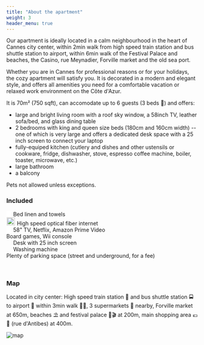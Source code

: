 ```yaml
---
title: "About the apartment"
weight: 3
header_menu: true
---
```


<!--
![Jane Doe](images/happy-ethnic-woman-sitting-at-table-with-laptop-3769021.jpg)
-->

<!--
##### The apartment
-->

Our apartment is ideally located in a calm neighbourhood in the heart of Cannes city center, within 2min walk from high speed train station and bus shuttle station to airport, within 6min walk of the Festival Palace and beaches, the Casino, rue Meynadier, Forville market and the old sea port.

Whether you are in Cannes for professional reasons or for your holidays, the cozy apartment will satisfy you.
It is decorated in a modern and elegant style, and offers all amenities you need for a comfortable vacation or relaxed work environment on the Côte d'Azur.

It is 70m² (750 sqft), can accomodate up to 6 guests (3 beds 🛌) and offers:
* large and bright living room with a roof sky window, a 58inch TV, leather sofa/bed, and glass dining table
* 2 bedrooms with king and queen size beds (180cm and 160cm width) -- one of which is very large and offers a dedicated desk space with a 25 inch screen to connect your laptop
* fully-equiped kitchen (cutlery and dishes and other ustensils or cookware, fridge, dishwasher, stove, espresso coffee machine, boiler, toaster, microwave, etc.)
* large bathroom
* a balcony

Pets not allowed unless exceptions.

### Included

<div class="selling-point">
    <span class="rounded-badge" style="background: white"><img style="height:1em;" src="images/towels.svg" /></span> Bed linen and towels
</div>
<div class="selling-point">
    <span class="rounded-badge" style="background: white; padding:0.1em ; "><img style="height:1.5em;" src="images/www-fast.svg" /></span> High speed optical fiber internet
</div>
<div class="selling-point">
    <span class="rounded-badge" style="background: white"><img style="height:1em;" src="images/netflix.svg" /></span> 58" TV, Netflix, Amazon Prime Video
</div>
<div class="selling-point">
    <span class="rounded-badge"><i class="fa fa-gamepad" class="rounded-badge" aria-hidden="true"></i></span> Board games, Wii console
</div>
<div class="selling-point">
    <span class="rounded-badge"><img style="height:1em;" src="images/desk.svg" /></span> Desk with 25 inch screen
</div>
<div class="selling-point">
    <span class="rounded-badge"><img style="height:1em;" src="images/washing-machine.svg" /></span> Washing machine
</div>
<div class="selling-point">
    <span class="rounded-badge"><i class="fa fa-car" aria-hidden="true"></i></span> Plenty of parking space (street and underground, for a fee)
</div>

&nbsp;

### Map

Located in city center: High speed train station 🚄 and bus shuttle station 🚍 to airport 🛫 within 3min walk 🚶‍♂️, 3 supermarkets 🛒 nearby, Forville market at 650m, beaches ⛱ and festival palace 💃🎬 at 200m, main shopping area 💶🎁 (rue d'Antibes) at 400m.

![map](images/map/map.png)
